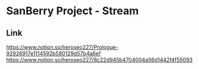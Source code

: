 # SanBerry Project - Stream
## Link
https://www.notion.so/heroseo227/Prologue-92926917e1114592b580129d57b4a6ef
https://www.notion.so/heroseo227/8c22d945b4704004a56d1442f4f55093
